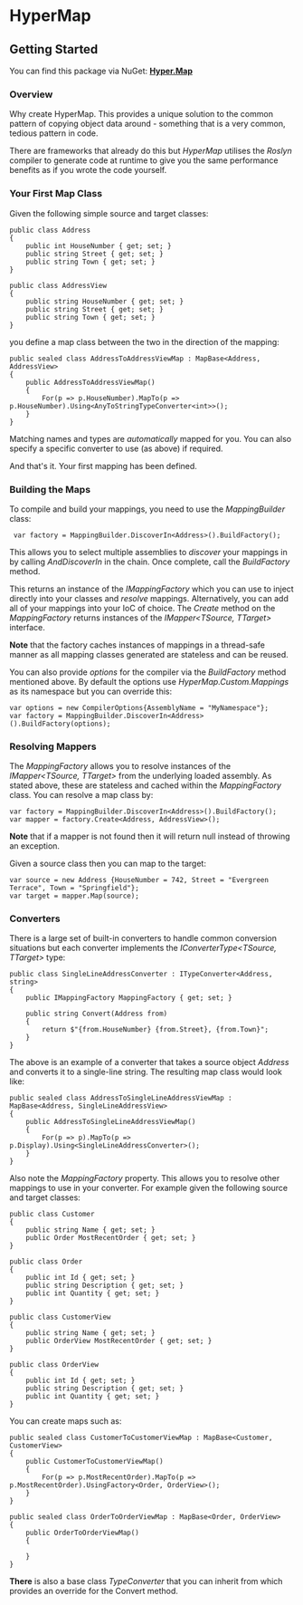 # HyperMap

## Getting Started

You can find this package via NuGet: [**Hyper.Map**](https://www.nuget.org/packages/Hyper.Map)

### Overview

Why create HyperMap. This provides a unique solution to the common pattern of copying object data around - something that is a very common, tedious pattern in code.

There are frameworks that already do this but _HyperMap_ utilises the _Roslyn_ compiler to generate code at runtime to give you the same performance benefits as if you wrote the code yourself.

### Your First Map Class

Given the following simple source and target classes:

```
public class Address
{
    public int HouseNumber { get; set; }
    public string Street { get; set; }
    public string Town { get; set; }
}

public class AddressView
{
    public string HouseNumber { get; set; }
    public string Street { get; set; }
    public string Town { get; set; }
}
```

you define a map class between the two in the direction of the mapping:

```
public sealed class AddressToAddressViewMap : MapBase<Address, AddressView>
{
    public AddressToAddressViewMap()
    {
        For(p => p.HouseNumber).MapTo(p => p.HouseNumber).Using<AnyToStringTypeConverter<int>>();
    }
}
```

Matching names and types are _automatically_ mapped for you. You can also specify a specific converter to use (as above) if required.

And that's it. Your first mapping has been defined.

### Building the Maps

To compile and build your mappings, you need to use the _MappingBuilder_ class:

```
 var factory = MappingBuilder.DiscoverIn<Address>().BuildFactory();
```

This allows you to select multiple assemblies to _discover_ your mappings in by calling _AndDiscoverIn_ in the chain. Once complete, call the _BuildFactory_ method.

This returns an instance of the _IMappingFactory_ which you can use to inject directly into your classes and _resolve_ mappings. Alternatively, you can add all of your mappings into your IoC of choice. The _Create_ method on the _MappingFactory_ returns instances of the _IMapper<TSource, TTarget>_ interface.

**Note** that the factory caches instances of mappings in a thread-safe manner as all mapping classes generated are stateless and can be reused.

You can also provide _options_ for the compiler via the _BuildFactory_ method mentioned above. By default the options use _HyperMap.Custom.Mappings_ as its namespace but you can override this:

```
var options = new CompilerOptions{AssemblyName = "MyNamespace"};
var factory = MappingBuilder.DiscoverIn<Address>().BuildFactory(options);
```

### Resolving Mappers

The _MappingFactory_ allows you to resolve instances of the _IMapper<TSource, TTarget>_ from the underlying loaded assembly. As stated above, these are stateless and cached within the _MappingFactory_ class. You can resolve a map class by:

```
var factory = MappingBuilder.DiscoverIn<Address>().BuildFactory();
var mapper = factory.Create<Address, AddressView>();
```

**Note** that if a mapper is not found then it will return null instead of throwing an exception.

Given a source class then you can map to the target:

```
var source = new Address {HouseNumber = 742, Street = "Evergreen Terrace", Town = "Springfield"};
var target = mapper.Map(source);
```

### Converters

There is a large set of built-in converters to handle common conversion situations but each converter implements the _IConverterType<TSource, TTarget>_ type:

```
public class SingleLineAddressConverter : ITypeConverter<Address, string>
{
    public IMappingFactory MappingFactory { get; set; }

    public string Convert(Address from)
    {
        return $"{from.HouseNumber} {from.Street}, {from.Town}";
    }
}
```

The above is an example of a converter that takes a source object _Address_ and converts it to a single-line string. The resulting map class would look like:

```
public sealed class AddressToSingleLineAddressViewMap : MapBase<Address, SingleLineAddressView>
{
    public AddressToSingleLineAddressViewMap()
    {
        For(p => p).MapTo(p => p.Display).Using<SingleLineAddressConverter>();
    }
}
```

Also note the _MappingFactory_ property. This allows you to resolve other mappings to use in your converter. For example given the following source and target classes:

```
public class Customer
{
    public string Name { get; set; }
    public Order MostRecentOrder { get; set; }
}

public class Order
{
    public int Id { get; set; }
    public string Description { get; set; }
    public int Quantity { get; set; }
}

public class CustomerView
{
    public string Name { get; set; }
    public OrderView MostRecentOrder { get; set; }
}

public class OrderView
{
    public int Id { get; set; }
    public string Description { get; set; }
    public int Quantity { get; set; }
}

```

You can create maps such as:

```
public sealed class CustomerToCustomerViewMap : MapBase<Customer, CustomerView>
{
    public CustomerToCustomerViewMap()
    {
        For(p => p.MostRecentOrder).MapTo(p => p.MostRecentOrder).UsingFactory<Order, OrderView>();
    }
}

public sealed class OrderToOrderViewMap : MapBase<Order, OrderView>
{
    public OrderToOrderViewMap()
    {
        
    }
}
```

**There** is also a base class _TypeConverter_ that you can inherit from which provides an override for the Convert method.


